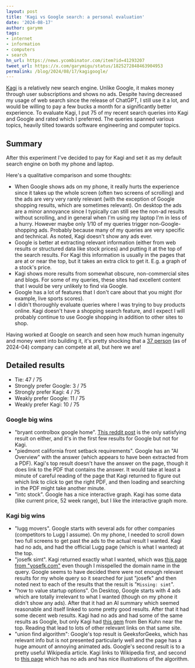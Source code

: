```yaml
---
layout: post
title: 'Kagi vs Google search: a personal evaluation'
date: '2024-08-17'
author: garymm
tags:
- internet
- information
- computers
- search
hn_url: https://news.ycombinator.com/item?id=41293207
tweet_url: https://x.com/garymigu/status/1825272848463904953
permalink: /blog/2024/08/17/kagigoogle/
---
```


[Kagi](https://kagi.com) is a relatively new search engine. Unlike Google, it makes money through user subscriptions and shows no ads.
Despite having decreased my usage of web search since the release of ChatGPT, I still use it a lot, and would be willing to pay a few
bucks a month for a significantly better experience. To evaluate Kagi, I put 75 of my recent search queries into Kagi and Google and rated
which I preferred. The queries spanned various topics, heavily tilted towards software engineering and computer topics.

## Summary

After this experiment I've decided to pay for Kagi and set it as my default search engine on both my phone and laptop.

Here's a qualitative comparison and some thoughts:

* When Google shows ads on my phone, it really hurts the experience since it takes up the whole screen (often two screens of scrolling) and the ads are very very rarely relevant (with the exception of Google shopping results, which are sometimes relevant). On desktop the ads are a minor annoyance since I typically can still see the non-ad results without scrolling, and in general when I'm using my laptop I'm in less of a hurry. However maybe only 1/10 of my queries trigger non-Google-shopping ads. Probably because many of my queries are very specific and technical. As noted, Kagi doesn't show any ads ever.
* Google is better at extracting relevant information (either from web results or structured data like stock prices) and putting it at the top of the search results. For Kagi this information is usually in the pages that are at or near the top, but it takes an extra click to get it. E.g. a graph of a stock's price.
* Kagi shows more results from somewhat obscure, non-commercial sites and blogs. For some of my queries, these sites had excellent content that I would be very unlikely to find via Google.
* Google has a lot of features that I don't care about that you might (for example, live sports scores).
* I didn't thoroughly evaluate queries where I was trying to buy products online. Kagi doesn't have a shopping search feature, and I expect I will probably continue to use Google shopping in addition to other sites to shop.

Having worked at Google on search and seen how much human ingenuity and money went into building it, it's pretty shocking
that a [37 person](https://blog.kagi.com/what-is-next-for-kagi) (as of 2024-04) company can compete at all, but here we are!


## Detailed results

* Tie: 47 / 75
* Strongly prefer Google: 3 / 75
* Strongly prefer Kagi: 4 / 75
* Weakly prefer Google: 11 / 75
* Weakly prefer Kagi: 10 / 75

### Google big wins

* "bryant controlbox google home". [This reddit post](https://www.reddit.com/r/smarthome/comments/j32rkz/bryant_evolution_connex_connect_talking_to_other/) is the only satisfying result on either, and it's in the first few results for Google but not for Kagi.
* "piedmont california front setback requirements". Google has an "AI Overview" with the answer (which appears to have been extracted from a PDF). Kagi's top result doesn't have the answer on the page, though it does link to the PDF that contains the answer. It would take at least a minute of careful reading of the page that Kagi returned to figure out which link to click to get the right PDF, and then loading and searching in the PDF might take another minute.
* "intc stock". Google has a nice interactive graph. Kagi has some data (like current price, 52 week range), but I like the interactive graph more.


### Kagi big wins

* "lugg movers". Google starts with several ads for other companies (competitors to Lugg I assume). On my phone, I needed to scroll down two full screens to get past the ads to the actual result I wanted. Kagi had no ads, and had the official Lugg page (which is what I wanted) at the top.
* "josefk simt". Kagi returned exactly what I wanted, which was [this page from "yosefk.com"](https://yosefk.com/blog/simd-simt-smt-parallelism-in-nvidia-gpus.html) even though I misspelled the domain name in the query. Google seems to have decided there were not enough relevant results for my whole query so it searched for just "josefk" and then noted next to each of the results that the result is "`Missing: simt`".
* "how to value startup options". On Desktop, Google starts with 4 ads which are totally irrelevant to what I wanted (though on my phone it didn't show any ads). After that it had an AI summary which seemed reasonable and itself linked to some pretty good results. After that it had some decent web results. Kagi had no ads and had some of the same results as Google, but only Kagi had [this gem](https://www.benkuhn.net/optopt/) from Ben Kuhn near the top. Reading that lead to lots of other relevant links on that same site.
* "union find algorithm": Google's top result is GeeksforGeeks, which has relevant info but is not presented particularly well and the page has a huge amount of annoying animated ads. Google's second result is to a pretty useful Wikipedia article. Kagi links to Wikipedia first, and second to [this page](https://labuladong.gitbook.io/algo-en/iv.-high-frequency-interview-problem/union-find-explanation) which has no ads and has nice illustrations of the algorithm.

